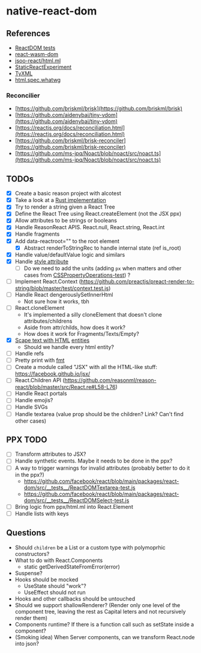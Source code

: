# native-react-dom

## References

- [ReactDOM tests](https://github.com/facebook/react/tree/main/packages/react-dom/src/__tests__)
- [react-wasm-dom](https://github.com/MaibornWolff/react-wasm-dom/)
- [jsoo-react/html.ml](https://github.com/ml-in-barcelona/jsoo-react/blob/main/ppx/html.ml)
- [StaticReactExperiment](https://github.com/reasonml/reason-react/compare/StaticReactExperiment)
- [TyXML](https://github.com/ocsigen/tyxml)
- [html.spec.whatwg](https://html.spec.whatwg.org/#attr-input-checked)

### Reconcilier

- [https://github.com/briskml/brisk](https://github.com/briskml/brisk)
- [https://github.com/aidenybai/tiny-vdom](https://github.com/aidenybai/tiny-vdom)
- [https://reactjs.org/docs/reconciliation.html](https://reactjs.org/docs/reconciliation.html)
- [https://github.com/briskml/brisk-reconciler](https://github.com/briskml/brisk-reconciler)
- [https://github.com/ms-jpq/Noact/blob/noact/src/noact.ts](https://github.com/ms-jpq/Noact/blob/noact/src/noact.ts)

## TODOs

- [x] Create a basic reason project with alcotest
- [x] Take a look at a [Rust implementation](https://github.com/MaibornWolff/react-wasm-dom)
- [x] Try to render a string given a React Tree
- [x] Define the React Tree using React.createElement (not the JSX ppx)
- [x] Allow attributes to be strings or booleans
- [x] Handle ReasonReact APIS. React.null, React.string, React.int
- [x] Handle fragments
- [x] Add data-reactroot="" to the root element
  - [x] Abstract renderToStringRec to handle internal state (ref is_root)
- [x] Handle value/defaultValue logic and similars
- [x] Handle [style attribute](https://github.com/MaibornWolff/react-wasm-dom/blob/main/src/__tests__/CSSPropertyOperations-test.jsx)
  - [ ] Do we need to add the units (adding `px` when matters and other cases from [CSSPropertyOperations-test](https://github.com/MaibornWolff/react-wasm-dom/blob/main/src/__tests__/CSSPropertyOperations-test.jsx)) ?
- [ ] Implement React.Context (https://github.com/preactjs/preact-render-to-string/blob/master/test/context.test.js)
- [ ] Handle React dengerouslySetInnerHtml
  - Not sure how it works, tbh
- [ ] React.cloneElement
  - It's implemented a silly cloneElement that doesn't clone attributes/childrens
  - Aside from attr/childs, how does it work?
  - How does it work for Fragments/Texts/Empty?
- [x] [Scape text with HTML](https://github.com/MaibornWolff/react-wasm-dom/blob/main/src/__tests__/escapeTextForBrowser-test.jsx) [entities](https://stackoverflow.com/questions/7381974/which-characters-need-to-be-escaped-in-html)
  - Should we handle every html entity?
- [ ] Handle refs
- [ ] Pretty print with [fmt](https://github.com/dbuenzli/fmt)
- [ ] Create a module called "JSX" with all the HTML-like stuff: https://facebook.github.io/jsx/
- [ ] React.Children API (https://github.com/reasonml/reason-react/blob/master/src/React.re#L58-L76)
- [ ] Handle React portals
- [ ] Handle emojis?
- [ ] Handle SVGs
- [ ] Handle textarea (value prop should be the children? Link? Can't find other cases)

## PPX TODO
- [ ] Transform attributes to JSX?
- [ ] Handle synthetic events. Maybe it needs to be done in the ppx?
- [ ] A way to trigger warnings for invalid attributes (probably better to do it in the ppx?)
  - https://github.com/facebook/react/blob/main/packages/react-dom/src/__tests__/ReactDOMTextarea-test.js
  - https://github.com/facebook/react/blob/main/packages/react-dom/src/__tests__/ReactDOMSelect-test.js
- [ ] Bring logic from ppx/html.ml into React.Element
- [ ] Handle lists with keys

## Questions

- Should `children` be a List or a custom type with polymoprhic constructors?
- What to do with React.Components
  - static getDerivedStateFromError(error)
- Suspense?
- Hooks should be mocked
  - UseState should "work"?
  - UseEffect should not run
- Hooks and other callbacks should be untouched
- Should we support shallowRenderer? (Render only one level of the component tree, leaving the rest as Capital leters and not recursively render them)
- Components runtime? If there is a function call such as setState inside a component?
- (Smoking idea) When Server components, can we transform React.node into json?
